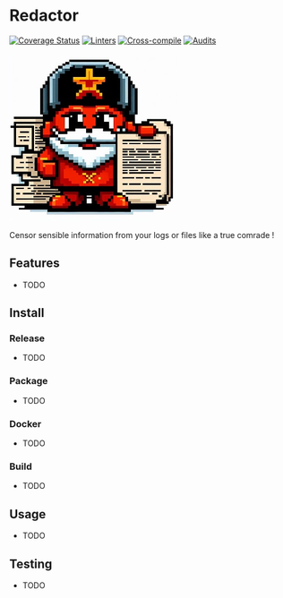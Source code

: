 # Redactor

[![Coverage Status][coverage-badge]][coverage-link]
[![Linters][linters-badge]][linters-link]
[![Cross-compile][compile-badge]][compile-link]
[![Audits][audit-badge]][audit-link]

<picture>
  <img alt="Logo" src="./docs/logo.jpg">
</picture>

Censor sensible information from your logs or files like a true comrade !


## Features

- TODO


## Install

### Release

- TODO


### Package

- TODO


### Docker

- TODO


### Build

- TODO


## Usage

- TODO

## Testing

- TODO


[audit-badge]: https://github.com/cyrbil/redactor/actions/workflows/audits.yml/badge.svg?branch=master
[audit-link]: https://github.com/cyrbil/redactor/actions/workflows/audits.yml
[compile-badge]: https://github.com/cyrbil/redactor/actions/workflows/cross-compile.yml/badge.svg?branch=master
[compile-link]: https://github.com/cyrbil/redactor/actions/workflows/cross-compile.yml
[linters-badge]: https://github.com/cyrbil/redactor/actions/workflows/linters.yml/badge.svg?branch=master
[linters-link]: https://github.com/cyrbil/redactor/actions/workflows/linters.yml
[coverage-badge]: https://coveralls.io/repos/github/cyrbil/redactor/badge.svg?branch=master
[coverage-link]: https://coveralls.io/github/cyrbil/redactor?branch=master
